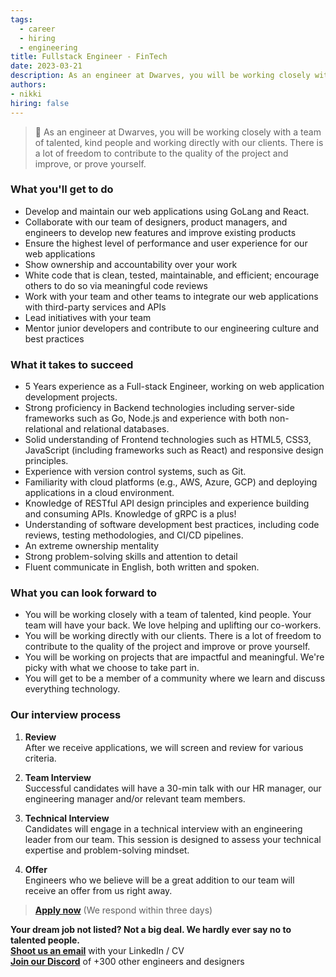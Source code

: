 ```yaml
---
tags:
  - career
  - hiring
  - engineering
title: Fullstack Engineer - FinTech
date: 2023-03-21
description: As an engineer at Dwarves, you will be working closely with a team of talented, kind people and working directly with our clients. There is a lot of freedom to contribute to the quality of the project and improve, or prove yourself
authors:
- nikki
hiring: false
---
```

> 🤝 As an engineer at Dwarves, you will be working closely with a team of talented, kind people and working directly with our clients. There is a lot of freedom to contribute to the quality of the project and improve, or prove yourself.

### What you'll get to do
- Develop and maintain our web applications using GoLang and React.
- Collaborate with our team of designers, product managers, and engineers to develop new features and improve existing products
- Ensure the highest level of performance and user experience for our web applications
- Show ownership and accountability over your work
- White code that is clean, tested, maintainable, and efficient; encourage others to do so via meaningful code reviews
- Work with your team and other teams to integrate our web applications with third-party services and APIs
- Lead initiatives with your team
- Mentor junior developers and contribute to our engineering culture and best practices

### What it takes to succeed
- 5 Years experience as a Full-stack Engineer, working on web application development projects.
- Strong proficiency in Backend technologies including server-side frameworks such as Go, Node.js and experience with both non-relational and relational databases.
- Solid understanding of Frontend technologies  such as HTML5, CSS3, JavaScript (including frameworks such as React) and responsive design principles.
- Experience with version control systems, such as Git.
- Familiarity with cloud platforms (e.g., AWS, Azure, GCP) and deploying applications in a cloud environment.
- Knowledge of RESTful API design principles and experience building and consuming APIs. Knowledge of gRPC is a plus!
- Understanding of software development best practices, including code reviews, testing methodologies, and CI/CD pipelines.
- An extreme ownership mentality
- Strong problem-solving skills and attention to detail
- Fluent communicate in English, both written and spoken.

### What you can look forward to
- You will be working closely with a team of talented, kind people. Your team will have your back. We love helping and uplifting our co-workers.
- You will be working directly with our clients. There is a lot of freedom to contribute to the quality of the project and improve or prove yourself.
- You will be working on projects that are impactful and meaningful. We're picky with what we choose to take part in.
- You will get to be a member of a community where we learn and discuss everything technology.

### Our interview process
1. **Review**<br>After we receive applications, we will screen and review for various criteria.

2. **Team Interview**<br>Successful candidates will have a 30-min talk with our HR manager, our engineering manager and/or relevant team members.

3. **Technical Interview**<br>Candidates will engage in a technical interview with an engineering leader from our team. This session is designed to assess your technical expertise and problem-solving mindset.

4. **Offer**<br>Engineers who we believe will be a great addition to our team will receive an offer from us right away.

> **[Apply now](mailto:spawn@d.foundation)** (We respond within three days)

**Your dream job not listed? Not a big deal. We hardly ever say no to talented people.**\
[**Shoot us an email**](mailto:spawn@dwarvesv.com) with your LinkedIn / CV\
[**Join our Discord**](https://discord.gg/dwarvesv) of +300 other engineers and designers